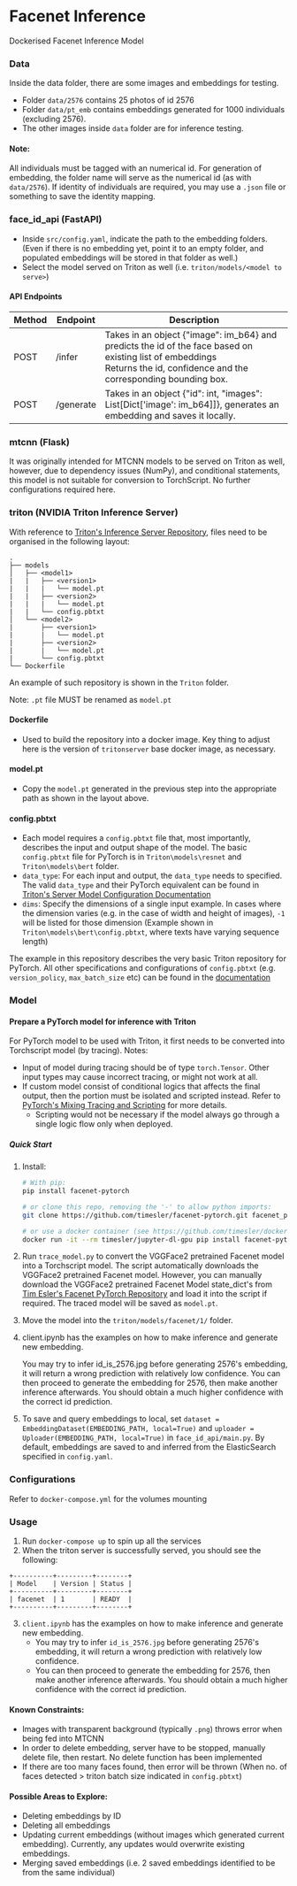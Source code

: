 # Facenet Inference 
Dockerised Facenet Inference Model

### Data
Inside the data folder, there are some images and embeddings for testing.
* Folder `data/2576` contains 25 photos of id 2576
* Folder `data/pt_emb` contains embeddings generated for 1000 individuals (excluding 2576). 
* The other images inside `data` folder are for inference testing. 

#### Note:
All individuals must be tagged with an numerical id. For generation of embedding, the folder name will serve as the numerical id (as with `data/2576`). If identity of individuals are required, you may use a `.json` file or something to save the identity mapping.

### face_id_api (FastAPI)
* Inside `src/config.yaml`, indicate the path to the embedding folders. (Even if there is no embedding yet, point it to an empty folder, and populated embeddings will be stored in that folder as well.)
* Select the model served on Triton as well (i.e. `triton/models/<model to serve>`)

#### API Endpoints
| Method | Endpoint | Description  |
|---|---|---|
| POST | /infer | Takes in an object {"image": im_b64} and predicts the id of the face based on existing list of embeddings <br> Returns the id, confidence and the corresponding bounding box. |
| POST | /generate | Takes in an object {"id": int, "images": List[Dict['image': im_b64]]}, generates an embedding and saves it locally. |


### mtcnn (Flask)
It was originally intended for MTCNN models to be served on Triton as well, however, due to dependency issues (NumPy), and conditional statements, this model is not suitable for conversion to TorchScript. No further configurations required here. 

### triton (NVIDIA Triton Inference Server)
With reference to [Triton's Inference Server Repository](https://github.com/triton-inference-server/server), files need to be organised in the following layout:

```
.              
├── models
│   ├── <model1>
|   |   ├── <version1>
|   |   |   └── model.pt
|   |   ├── <version2>
|   |   |   └── model.pt
|   |   └── config.pbtxt
│   └── <model2>
|       ├── <version1>
|       |   └── model.pt
|       ├── <version2>
|       |   └── model.pt
|       └── config.pbtxt
└── Dockerfile
```

An example of such repository is shown in the `Triton` folder. 

Note: `.pt` file MUST be renamed as `model.pt`

#### Dockerfile
- Used to build the repository into a docker image. Key thing to adjust here is the version of `tritonserver` base docker image, as necessary.

#### model.pt 
- Copy the `model.pt` generated in the previous step into the appropriate path as shown in the layout above. 

#### config.pbtxt

- Each model requires a `config.pbtxt` file that, most importantly, describes the input and output shape of the model. The basic `config.pbtxt` file for PyTorch is in `Triton\models\resnet` and `Triton\models\bert` folder. 
- `data_type`: For each input and output, the `data_type` needs to specified. The valid `data_type` and their PyTorch equivalent can be found in [Triton's Server Model Configuration Documentation](https://github.com/triton-inference-server/server/blob/main/docs/model_configuration.md#datatypes)
- `dims`: Specify the dimensions of a single input example. In cases where the dimension varies (e.g. in the case of width and height of images), `-1` will be listed for those dimension (Example shown in `Triton\models\bert\config.pbtxt`, where texts have varying sequence length)

The example in this repository describes the very basic Triton repository for PyTorch. All other specifications and configurations of `config.pbtxt` (e.g. `version_policy`, `max_batch_size` etc) can be found in the [documentation](https://github.com/triton-inference-server/server/blob/main/docs/model_configuration.md)


### Model
#### Prepare a PyTorch model for inference with Triton
For PyTorch model to be used with Triton, it first needs to be converted into Torchscript model (by tracing).
Notes:
- Input of model during tracing should be of type `torch.Tensor`. Other input types may cause incorrect tracing, or might not work at all. 
- If custom model consist of conditional logics that affects the final output, then the portion must be isolated and scripted instead. Refer to [PyTorch's Mixing Tracing and Scripting](https://pytorch.org/docs/stable/jit.html#mixing-tracing-and-scripting) for more details. 
    - Scripting would not be necessary if the model always go through a single logic flow only when deployed.

##### Quick Start
1. Install:

    ```bash
    # With pip:
    pip install facenet-pytorch
    
    # or clone this repo, removing the '-' to allow python imports:
    git clone https://github.com/timesler/facenet-pytorch.git facenet_pytorch
    
    # or use a docker container (see https://github.com/timesler/docker-jupyter-dl-gpu):
    docker run -it --rm timesler/jupyter-dl-gpu pip install facenet-pytorch && ipython
    ```
    
2. Run `trace_model.py` to convert the VGGFace2 pretrained Facenet model into a Torchscript model. The script automatically downloads the VGGFace2 pretrained Facenet model. However, you can manually download the VGGFace2 pretrained Facenet Model state_dict's from [Tim Esler's Facenet PyTorch Repository](https://github.com/timesler/facenet-pytorch) and load it into the script if required. The traced model will be saved as `model.pt`.

3. Move the model into the `triton/models/facenet/1/` folder.

4. client.ipynb has the examples on how to make inference and generate new embedding.

    You may try to infer id_is_2576.jpg before generating 2576's embedding, it will return a wrong prediction with relatively low confidence.
    You can then proceed to generate the embedding for 2576, then make another inference afterwards. You should obtain a much higher confidence with the correct id prediction.

5. To save and query embeddings to local, set `dataset = EmbeddingDataset(EMBEDDING_PATH, local=True)` and `uploader = Uploader(EMBEDDING_PATH, local=True)` in `face_id_api/main.py`. By default, embeddings are saved to and inferred from the ElasticSearch specified in `config.yaml`.
    

### Configurations
Refer to `docker-compose.yml` for the volumes mounting

### Usage
1) Run `docker-compose up` to spin up all the services
2) When the triton server is successfully served, you should see the following:
```
+----------+---------+--------+
| Model    | Version | Status |
+----------+---------+--------+
| facenet  | 1       | READY  |
+----------+---------+--------+

```
3) `client.ipynb` has the examples on how to make inference and generate new embedding. 
    * You may try to infer `id_is_2576.jpg` before generating 2576's embedding, it will return a wrong prediction with relatively low confidence. 
    * You can then proceed to generate the embedding for 2576, then make another inference afterwards. You should obtain a much higher confidence with the correct id prediction.

#### Known Constraints:
* Images with transparent background (typically `.png`) throws error when being fed into MTCNN
* In order to delete embedding, server have to be stopped, manually delete file, then restart. No delete function has been implemented
* If there are too many faces found, then error will be thrown (When no. of faces detected > triton batch size indicated in `config.pbtxt`)

#### Possible Areas to Explore:
* Deleting embeddings by ID
* Deleting all embeddings
* Updating current embeddings (without images which generated current embedding). Currently, any updates would overwrite existing embeddings.
* Merging saved embeddings (i.e. 2 saved embeddings identified to be from the same individual)
